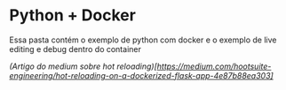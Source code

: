 # Python + Docker

Essa pasta contém o exemplo de python com docker e o exemplo de live editing e debug dentro do container

*(Artigo do medium sobre hot reloading)[https://medium.com/hootsuite-engineering/hot-reloading-on-a-dockerized-flask-app-4e87b88ea303]*